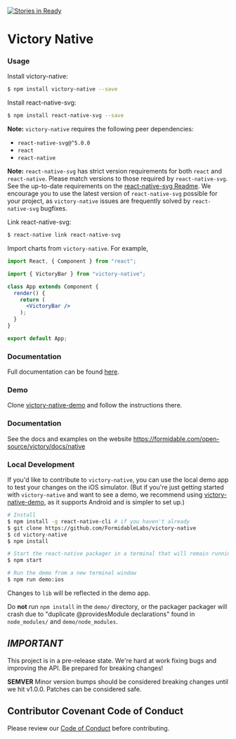 [![Stories in Ready](https://badge.waffle.io/FormidableLabs/victory-native.png?label=ready&title=Ready)](https://waffle.io/FormidableLabs/victory-native)
# Victory Native

### Usage

Install victory-native:
```sh
$ npm install victory-native --save
```

Install react-native-svg:
```sh
$ npm install react-native-svg --save
```

**Note:** `victory-native` requires the following peer dependencies:
  - `react-native-svg@^5.0.0`
  - `react`
  - `react-native`

**Note:** `react-native-svg` has strict version requirements for both `react` and `react-native`. Please match versions to those required by `react-native-svg`. See the up-to-date requirements on the [react-native-svg Readme][react-native-svg-readme].
We encourage you to use the latest version of `react-native-svg` possible for your project, as `victory-native` issues are frequently solved by `react-native-svg` bugfixes.

Link react-native-svg:
```sh
$ react-native link react-native-svg
```

Import charts from `victory-native`. For example,

```jsx
import React, { Component } from "react";

import { VictoryBar } from "victory-native";

class App extends Component {
  render() {
    return (
      <VictoryBar />
    );
  }
}

export default App;
```

### Documentation

Full documentation can be found [here](https://formidable.com/open-source/victory/docs/native/).

### Demo

Clone [victory-native-demo][victory-native-demo] and follow the instructions there.

### Documentation

See the docs and examples on the website https://formidable.com/open-source/victory/docs/native

### Local Development

If you'd like to contribute to `victory-native`, you can use the local demo app to test your changes on the iOS simulator. (But if you're just getting started with `victory-native` and want to see a demo, we recommend using [victory-native-demo][victory-native-demo], as it supports Android and is simpler to set up.)

```sh
# Install
$ npm install -g react-native-cli # if you haven't already
$ git clone https://github.com/FormidableLabs/victory-native
$ cd victory-native
$ npm install

# Start the react-native packager in a terminal that will remain running
$ npm start

# Run the demo from a new terminal window
$ npm run demo:ios
```

Changes to `lib` will be reflected in the demo app.

Do **not** run `npm install` in the `demo/` directory, or the packager packager will crash due to
"duplicate @providesModule declarations" found in `node_modules/` and `demo/node_modules`.

## _IMPORTANT_

This project is in a pre-release state. We're hard at work fixing bugs and improving the API. Be prepared for breaking changes!

**SEMVER** Minor version bumps should be considered breaking changes until we hit v1.0.0. Patches can be considered safe.

## Contributor Covenant Code of Conduct

Please review our [Code of Conduct][code] before contributing.

[code]: https://github.com/FormidableLabs/builder-victory-component/blob/master/CONTRIBUTING.md#contributor-covenant-code-of-conduct
[victory-native-demo]:https://github.com/FormidableLabs/victory-native-demo
[react-native-svg-readme]: https://github.com/react-native-community/react-native-svg#notice
